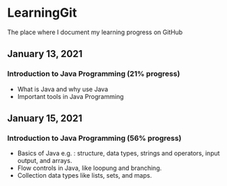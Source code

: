 # LearningGit
The place where I document my learning progress on GitHub

## January 13, 2021
### Introduction to Java Programming (21% progress)
  * What is Java and why use Java
  * Important tools in Java Programming

## January 15, 2021
### Introduction to Java Programming (56% progress)
 * Basics of Java e.g. : structure, data types, strings and operators, input output, and arrays.
 * Flow controls in Java, like loopung and branching.
 * Collection data types like lists, sets, and maps.
